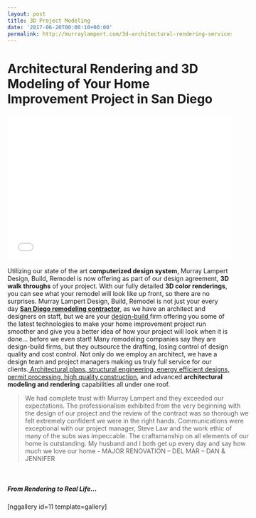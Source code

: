 ```yaml
---
layout: post
title: 3D Project Modeling
date: '2017-06-20T00:00:10+00:00'
permalink: http://murraylampert.com/3d-architectural-rendering-services/
---
```

<h1 class="mainhead">Architectural Rendering and 3D Modeling of Your Home Improvement Project in San Diego</h1>
<iframe src="//www.youtube.com/embed/Ka-aHMtx9Zw?wmode=transparent" width="100%" height="328" frameborder="0" allowfullscreen="allowfullscreen"></iframe>

Utilizing our state of the art <strong>computerized design system</strong>, Murray Lampert Design, Build, Remodel is now offering as part of our design agreement, <strong>3D walk throughs</strong> of your project. With our fully detailed <strong>3D color renderings</strong>, you can see what your remodel will look like up front, so there are no surprises. Murray Lampert Design, Build, Remodel is not just your every day <a href="http://murraylampert.com"><strong>San Diego remodeling contractor</strong></a>, as we have an architect and designers on staff, but we are your <a href="/design-build/">design-build </a>firm offering you some of the latest technologies to make your home improvement project run smoother and give you a better idea of how your project will look when it is done... before we even start! Many remodeling companies say they are design-build firms, but they outsource the drafting, losing control of design quality and cost control. Not only do we employ an architect, we have a design team and project managers making us truly full service for our clients.<a href="/home-remodeling-services/"> Architectural plans, structural engineering, energy efficient designs, permit processing, high quality construction</a>, and advanced <strong>architectural modeling and rendering</strong> capabilities all under one roof.
<blockquote style="width: 100%;">We had complete trust with Murray Lampert and they exceeded our expectations. The professionalism exhibited from the very beginning with the design of our project and the review of the contract was so thorough we felt extremely confident we were in the right hands. Communications were exceptional with our project manager, Steve Law and the work ethic of many of the subs was impeccable. The craftsmanship on all elements of our home is outstanding. My husband and I both get up every day and say how much we love our home
<span class="author">
- MAJOR RENOVATION – DEL MAR – DAN &amp; JENNIFER
</span></blockquote>
&nbsp;
<h5>From Rendering to Real Life...</h5>
<div class="gallery 3d-gallery">[nggallery id=11 template=gallery]</div>
&nbsp;
